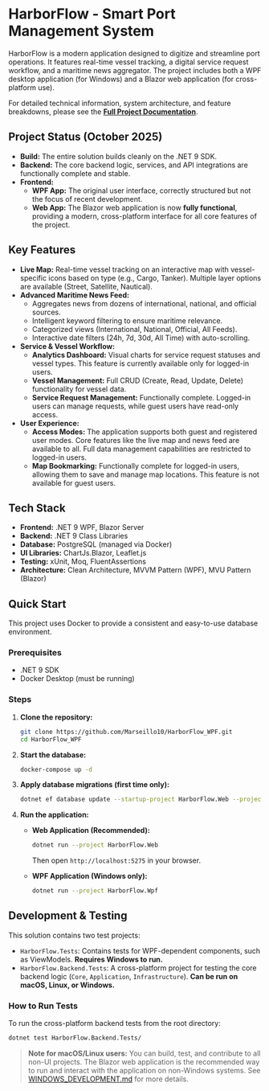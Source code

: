 # HarborFlow - Smart Port Management System

HarborFlow is a modern application designed to digitize and streamline port operations. It features real-time vessel tracking, a digital service request workflow, and a maritime news aggregator. The project includes both a WPF desktop application (for Windows) and a Blazor web application (for cross-platform use).

For detailed technical information, system architecture, and feature breakdowns, please see the **[Full Project Documentation](md_Files/HarborFlow_Full_Documentation.md)**.

## Project Status (October 2025)

- **Build:** The entire solution builds cleanly on the .NET 9 SDK.
- **Backend:** The core backend logic, services, and API integrations are functionally complete and stable.
- **Frontend:**
    - **WPF App:** The original user interface, correctly structured but not the focus of recent development.
    - **Web App:** The Blazor web application is now **fully functional**, providing a modern, cross-platform interface for all core features of the project.

## Key Features

- **Live Map:** Real-time vessel tracking on an interactive map with vessel-specific icons based on type (e.g., Cargo, Tanker). Multiple layer options are available (Street, Satellite, Nautical).
- **Advanced Maritime News Feed:**
    - Aggregates news from dozens of international, national, and official sources.
    - Intelligent keyword filtering to ensure maritime relevance.
    - Categorized views (International, National, Official, All Feeds).
    - Interactive date filters (24h, 7d, 30d, All Time) with auto-scrolling.
- **Service & Vessel Workflow:**
    - **Analytics Dashboard:** Visual charts for service request statuses and vessel types. This feature is currently available only for logged-in users.
    - **Vessel Management:** Full CRUD (Create, Read, Update, Delete) functionality for vessel data.
    - **Service Request Management:** Functionally complete. Logged-in users can manage requests, while guest users have read-only access.
- **User Experience:**
    - **Access Modes:** The application supports both guest and registered user modes. Core features like the live map and news feed are available to all. Full data management capabilities are restricted to logged-in users.
    - **Map Bookmarking:** Functionally complete for logged-in users, allowing them to save and manage map locations. This feature is not available for guest users.

## Tech Stack

- **Frontend:** .NET 9 WPF, Blazor Server
- **Backend:** .NET 9 Class Libraries
- **Database:** PostgreSQL (managed via Docker)
- **UI Libraries:** ChartJs.Blazor, Leaflet.js
- **Testing:** xUnit, Moq, FluentAssertions
- **Architecture:** Clean Architecture, MVVM Pattern (WPF), MVU Pattern (Blazor)

## Quick Start

This project uses Docker to provide a consistent and easy-to-use database environment.

### Prerequisites

- .NET 9 SDK
- Docker Desktop (must be running)

### Steps

1.  **Clone the repository:**
    ```bash
    git clone https://github.com/Marseillo10/HarborFlow_WPF.git
    cd HarborFlow_WPF
    ```

2.  **Start the database:**
    ```bash
    docker-compose up -d
    ```

3.  **Apply database migrations (first time only):**
    ```bash
    dotnet ef database update --startup-project HarborFlow.Web --project HarborFlow.Infrastructure
    ```

4.  **Run the application:**

    - **Web Application (Recommended):**
        ```bash
        dotnet run --project HarborFlow.Web
        ```
        Then open `http://localhost:5275` in your browser.

    - **WPF Application (Windows only):**
        ```bash
        dotnet run --project HarborFlow.Wpf
        ```

## Development & Testing

This solution contains two test projects:

- `HarborFlow.Tests`: Contains tests for WPF-dependent components, such as ViewModels. **Requires Windows to run.**
- `HarborFlow.Backend.Tests`: A cross-platform project for testing the core backend logic (`Core`, `Application`, `Infrastructure`). **Can be run on macOS, Linux, or Windows.**

### How to Run Tests

To run the cross-platform backend tests from the root directory:

```bash
dotnet test HarborFlow.Backend.Tests/
```

> **Note for macOS/Linux users:** You can build, test, and contribute to all non-UI projects. The Blazor web application is the recommended way to run and interact with the application on non-Windows systems. See [WINDOWS_DEVELOPMENT.md](WINDOWS_DEVELOPMENT.md) for more details.
